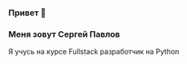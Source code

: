 ### Привет 👋

<!--
**spawlov/spawlov** is a ✨ _special_ ✨ repository because its `README.md` (this file) appears on your GitHub profile.

Here are some ideas to get you started:

- 🔭 I’m currently working on ...
- 🌱 I’m currently learning ...
- 👯 I’m looking to collaborate on ...
- 🤔 I’m looking for help with ...
- 💬 Ask me about ...
- 📫 How to reach me: ...
- 😄 Pronouns: ...
- ⚡ Fun fact: ...
-->
### Меня зовут Сергей Павлов
Я учусь на курсе Fullstack разработчик на Python
<!--
- Ранее программровал промышленные контроллеры Schneider Electric, Siemens, OWEN, DEIF
- Писал прикладные программы для промышленной автоматизации на Delphi в связке с MSSQL и Microsoft Access
- Разрабатывывал собственные контроллеры на Zilog Z80, писал на Assembler

- Есть опыт написания web-приложений на PHP в связке с MySQL 
-->
